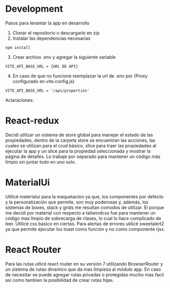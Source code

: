 # Development
Pasos para levantar la app en desarrollo

1. Clonar el repositorio o descargarlo en zip
2. Instalar las dependencias necesarias
```
npm install
```

3. Crear archivo .env y agregar la siguiente variable
```
VITE_API_BASE_URL = {URL DE API}
```

4. En caso de que no funcione reemplazar la url de .env por (Proxy configurado en vite.config.js)
```
VITE_API_BASE_URL = '/api/properties'
```

Aclaraciones:

# React-redux

Decidí utilizar un sistema de store global para manejar el estado de las propiedades, 
dentro de la carpeta store se encuentran las acciones, las cuales se utilizan para el crud básico,
slice para traer las propiedades al ejecutar la app y un slice para la propiedad seleccionada y mostrar la página de detalles.
Lo trabaje por separado para mantener un código más limpio sin juntar todo en uno solo.

# MaterialUi

Utilicé materialui para la maquetacíon ya que, los componentes por defecto y la personalización que permite, son muy poderosas
y, además, los sistemas de boxes, stack y grids me resultan comodos de utilizar. El porque me decidí por material con respecto a tailwindcss
fue para mantener un código mas limpio de sobrecarga de clases, lo cual lo hace complicado de leer. Utilicé css basico en ciertas. Para alertas de errores
utilicé sweetalert2 ya que permite ejecutar los toast como función y no como componente rjsx.

# React Router

Para las rutas utlicé react router en su versión 7 utilizando BrowserRouter y un sistema de rutas dinamico que da mas limpieza al módulo app.
En caso de necesitar se puede agregar rutas privadas o protegidas mucho mas facil así como tambien la posibilidad de crear rutas hijas.